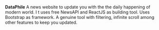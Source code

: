 **DataPhile**
A news website to update you with the the daily happening of modern world. I t uses free NewsAPI and ReactJS as building tool. Uses Bootstrap as framework. A genuine tool with filtering, infinite scroll
among other features to keep you updated.
